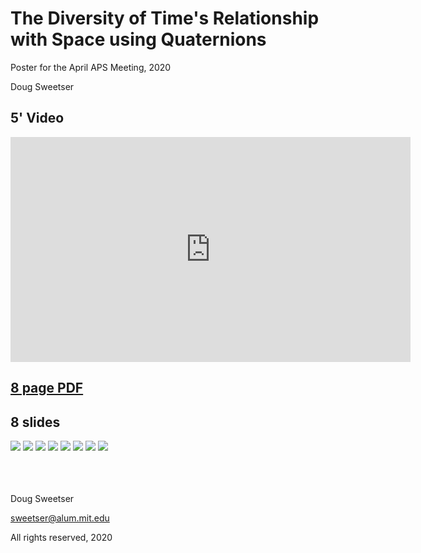 # The Diversity of Time's Relationship with Space using Quaternions

Poster for the April APS Meeting, 2020

Doug Sweetser

## 5' Video  

<div class="video-wrapper">
  <iframe width="640" height="360" src="https://www.youtube.com/embed/2LsomIZH1Ao" frameborder="0" allowfullscreen></iframe>
</div>

## [8 page PDF](pdfs/diversities_in_times_relationship_to_space.pdf)

## 8 slides  

![](diversity-1000.png)
![](diversity-1001.png)
![](diversity-1002.png)
![](diversity-1003.png)
![](diversity-1004.png)
![](diversity-1005.png)
![](diversity-1006.png)
![](diversity-1007.png)

<br>
<br>
<br>
Doug Sweetser

sweetser@alum.mit.edu

All rights reserved, 2020
